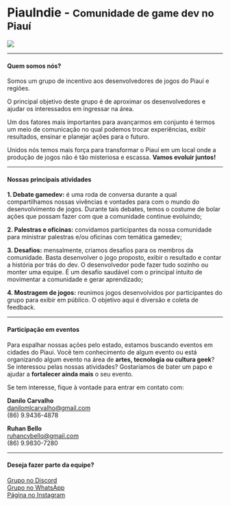 # PiauIndie - <small>Comunidade de game dev no Piauí</small>

![](https://www.dropbox.com/s/x7edsnhae7rbh7b/Piauindie%20logo%20sem%20fundo.png?raw=1)

___
#### Quem somos nós?
Somos um grupo de incentivo aos desenvolvedores de jogos do Piauí e regiões.
  
O principal objetivo deste grupo é de aproximar os desenvolvedores e ajudar os interessados em ingressar na área. 

Um dos fatores mais importantes para avançarmos em conjunto é termos um meio de comunicação no qual podemos trocar experiências, exibir resultados, ensinar e planejar ações para o futuro.

Unidos nós temos mais força para transformar o Piauí em um local onde a produção de jogos não é tão misteriosa e escassa. **Vamos evoluir juntos!**

___
#### Nossas principais atividades
**1. Debate gamedev:** é uma roda de conversa durante a qual compartilhamos nossas vivências e vontades para com o mundo do desenvolvimento de jogos. Durante tais debates, temos o costume de bolar ações que possam fazer com que a comunidade continue evoluindo;
  
**2. Palestras e oficinas:** convidamos participantes da nossa comunidade para ministrar palestras e/ou oficinas com temática gamedev;
  
**3. Desafios:** mensalmente, criamos desafios para os membros da comunidade. Basta desenvolver o jogo proposto, exibir o resultado e contar a história por trás do dev. O desenvolvedor pode fazer tudo sozinho ou monter uma equipe. É um desafio saudável com o principal intuito de movimentar a comunidade e gerar aprendizado;
    
**4. Mostragem de jogos:** reunimos jogos desenvolvidos por participantes do grupo para exibir em público. O objetivo aqui é diversão e coleta de feedback.  
___
#### Participação em eventos
Para espalhar nossas ações pelo estado, estamos buscando eventos em cidades do Piaui. Você tem conhecimento de algum evento ou está organizando algum evento na área de **artes, tecnologia ou cultura geek**? Se interessou pelas nossas atividades? Gostaríamos de bater um papo e ajudar a **fortalecer ainda mais** o seu evento.

Se tem interesse, fique à vontade para entrar em contato com:

**Danilo Carvalho**  
danilomlcarvalho@gmail.com  
(86) 9.9436-4878

**Ruhan Bello**  
ruhancvbello@gmail.com  
(86) 9.9830-7280

___
#### Deseja fazer parte da equipe?

[Grupo no Discord](https://discord.gg/k99tVTx)  
[Grupo no WhatsApp](https://chat.whatsapp.com/FgZDYhQwPJMERF1mp2utbd)  
[Página no Instagram](https://www.instagram.com/piauindie/)
